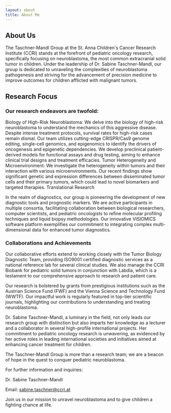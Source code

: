 ```yaml
---
layout: about
title: About Me
---
```


## About Us

The Taschner-Mandl Group at the St. Anna Children's Cancer Research Institute (CCRI) stands at the forefront of pediatric oncology research, specifically focusing on neuroblastoma, the most common extracranial solid tumor in children. Under the leadership of Dr. Sabine Taschner-Mandl, our group is dedicated to unraveling the complexities of neuroblastoma pathogenesis and striving for the advancement of precision medicine to improve outcomes for children afflicted with malignant tumors.

## Research Focus

### Our research endeavors are twofold:

Biology of High-Risk Neuroblastoma: We delve into the biology of high-risk neuroblastoma to understand the mechanics of this aggressive disease. Despite intense treatment protocols, survival rates for high-risk cases remain dismal. Our team utilizes cutting-edge CRISPR/Cas9 genome editing, single-cell genomics, and epigenomics to identify the drivers of oncogenesis and epigenetic dependencies. We develop preclinical patient-derived models for functional assays and drug testing, aiming to enhance clinical trial designs and treatment efficacies.
Tumor Heterogeneity and Microenvironment: We investigate the heterogeneity within tumors and their interaction with various microenvironments. Our recent findings show significant genetic and expression differences between disseminated tumor cells and their primary tumors, which could lead to novel biomarkers and targeted therapies.
Translational Research

In the realm of diagnostics, our group is pioneering the development of new diagnostic tools and prognostic markers. We are active participants in multiple consortia, facilitating collaboration between biological researchers, computer scientists, and pediatric oncologists to refine molecular profiling techniques and liquid biopsy methodologies. Our innovative VISIOMICS software platform exemplifies our commitment to integrating complex multi-dimensional data for enhanced tumor diagnostics.

### Collaborations and Achievements

Our collaborative efforts extend to working closely with the Tumor Biology Diagnostic Team, providing ISO9001 certified diagnostic services as a national reference lab for several clinical studies. We also manage the CCRI Biobank for pediatric solid tumors in conjunction with Labdia, which is a testament to our comprehensive approach to research and patient care.

Our research is bolstered by grants from prestigious institutions such as the Austrian Science Fund (FWF) and the Vienna Science and Technology Fund (WWTF). Our impactful work is regularly featured in top-tier scientific journals, highlighting our contributions to understanding and treating neuroblastoma.

Dr. Sabine Taschner-Mandl, a luminary in the field, not only leads our research group with distinction but also imparts her knowledge as a lecturer and a collaborator in several high-profile international projects. Her commitment to pediatric oncology research is unwavering, as evidenced by her active roles in leading international societies and initiatives aimed at enhancing cancer treatment for children.

The Taschner-Mandl Group is more than a research team; we are a beacon of hope in the quest to conquer pediatric neuroblastoma.

For further information and inquiries:

Dr. Sabine Taschner-Mandl

Email: sabine.taschner@ccri.at


Join us in our mission to unravel neuroblastoma and to give children a fighting chance at life.
